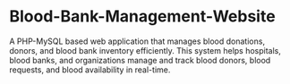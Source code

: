 # Blood-Bank-Management-Website
 A PHP-MySQL based web application that manages blood donations, donors, and blood bank inventory efficiently. This system helps hospitals, blood banks, and organizations manage and track blood donors, blood requests, and blood availability in real-time.
